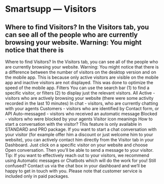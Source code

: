 # Smartsupp — Visitors
## Where to find Visitors? In the Visitors tab, you can see all of the people who are currently browsing your website. Warning: You might notice that there is
Where to find Visitors?
In the Visitors tab, you can see all of the people who are currently browsing your website.
Warning: You might notice that there is a difference between the number of visitors on the desktop version and on the mobile app. This is because only active visitors are visible on the mobile app and inactive visitors are not displayed. This was done to optimize the speed of the mobile app.
Filters
You can use the search bar (1) to find a specific visitor, or filters (2) to display just the relevant visitors.
All
Active - visitors who are actively browsing your website (there were some activity recorded in the last 10 minutes)
In chat - visitors, who are currently chatting with your agents
Customers - visitors who are identified by Contact form, or API 
Auto-messaged - visitors who received an automatic message
Blocked - visitors who were blocked by your agents
Visitor icon meanings
How to start a conversation with the visitor?
This feature is only available in STANDARD and PRO package.
If you want to start a chat conversation with your visitor (for example offer him a discount or just welcome him to your website), you can actively contact him directly from the Visitor tab in your Dashboard. Just click on a specific visitor on your website and choose Open conversation. Then you'll be able to send a message to your visitor.
Tip: If you want to effectively reach out to your visitors, we recommend using Automatic messages or Chatbots which will do the work for you!
Still confused? Contact us via the chat box in your dashboard and we’ll be happy to get in touch with you. Please note that customer service is included only in paid packages.


